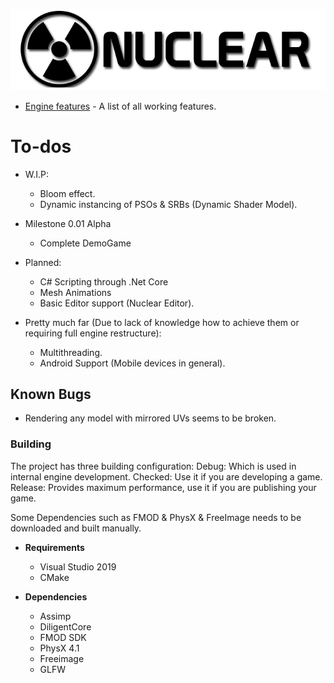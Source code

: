 ![Nuclear Engine Logo](logo.png "Nuclear Engine Logo") 
* [Engine features](https://github.com/Zone-organization/Nuclear-Engine/blob/master/FEATURES.md) - A list of all working features.

# To-dos 
  - W.I.P:
    - Bloom effect.
	- Dynamic instancing of PSOs & SRBs (Dynamic Shader Model).

  - Milestone 0.01 Alpha
	- Complete DemoGame
	
  - Planned:
    - C# Scripting through .Net Core
	- Mesh Animations
	- Basic Editor support (Nuclear Editor).

  - Pretty much far (Due to lack of knowledge how to achieve them or requiring full engine restructure):
    - Multithreading.
    - Android Support (Mobile devices in general).

## Known Bugs
  - Rendering any model with mirrored UVs seems to be broken.

### Building
The project has three building configuration:
Debug: Which is used in internal engine development.
Checked: Use it if you are developing a game.
Release: Provides maximum performance, use it if you are publishing your game.

Some Dependencies such as FMOD & PhysX & FreeImage needs to be downloaded and built manually.

- __Requirements__
  - Visual Studio 2019
  - CMake

- __Dependencies__
  - Assimp
  - DiligentCore
  - FMOD SDK
  - PhysX 4.1
  - Freeimage
  - GLFW
  
  
  
  
  
  
  
  
  
  
  
  
  
  
  
  
  
  
  
  
  
  
  
  
  
  
  
  